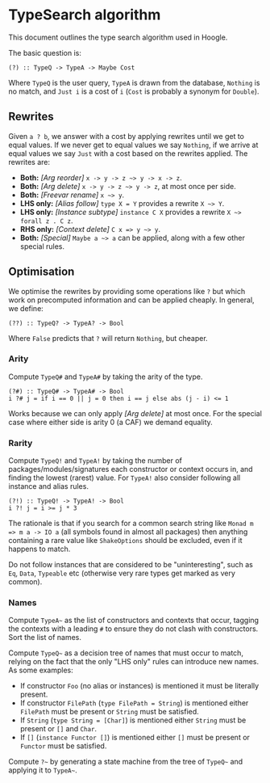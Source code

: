 # TypeSearch algorithm

This document outlines the type search algorithm used in Hoogle.

The basic question is:

    (?) :: TypeQ -> TypeA -> Maybe Cost

Where `TypeQ` is the user query, `TypeA` is drawn from the database, `Nothing` is no match, and `Just i` is a cost of `i` (`Cost` is probably a synonym for `Double`).

## Rewrites

Given `a ? b`, we answer with a cost by applying rewrites until we get to equal values. If we never get to equal values we say `Nothing`, if we arrive at equal values we say `Just` with a cost based on the rewrites applied. The rewrites are:

* **Both:** _[Arg reorder]_ `x -> y -> z ~> y -> x -> z`.
* **Both:** _[Arg delete]_ `x -> y -> z ~> y -> z`, at most once per side.
* **Both:** _[Freevar rename]_ `x ~> y`.
* **LHS only:** _[Alias follow]_ `type X = Y` provides a rewrite `X ~> Y`.
* **LHS only:** _[Instance subtype]_ `instance C X` provides a rewrite `X ~> forall z . C z`.
* **RHS only:** _[Context delete]_ `C x => y ~> y`.
* **Both:** _[Special]_ `Maybe a ~> a` can be applied, along with a few other special rules.

## Optimisation

We optimise the rewrites by providing some operations like `?` but which work on precomputed information and can be applied cheaply. In general, we define:

    (??) :: TypeQ? -> TypeA? -> Bool

Where `False` predicts that `?` will return `Nothing`, but cheaper.

### Arity

Compute `TypeQ#` and `TypeA#` by taking the arity of the type.

    (?#) :: TypeQ# -> TypeA# -> Bool
    i ?# j = if i == 0 || j = 0 then i == j else abs (j - i) <= 1

Works because we can only apply _[Arg delete]_ at most once. For the special case where either side is arity 0 (a CAF) we demand equality.

### Rarity

Compute `TypeQ!` and `TypeA!` by taking the number of packages/modules/signatures each constructor or context occurs in, and finding the lowest (rarest) value. For `TypeA!` also consider following all instance and alias rules.

    (?!) :: TypeQ! -> TypeA! -> Bool
    i ?! j = i >= j * 3

The rationale is that if you search for a common search string like `Monad m => m a -> IO a` (all symbols found in almost all packages) then anything containing a rare value like `ShakeOptions` should be excluded, even if it happens to match.

Do not follow instances that are considered to be "uninteresting", such as `Eq`, `Data`, `Typeable` etc (otherwise very rare types get marked as very common).

### Names

Compute `TypeA~` as the list of constructors and contexts that occur, tagging the contexts with a leading `#` to ensure they do not clash with constructors. Sort the list of names.

Compute `TypeQ~` as a decision tree of names that must occur to match, relying on the fact that the only "LHS only" rules can introduce new names. As some examples:

* If constructor `Foo` (no alias or instances) is mentioned it must be literally present.
* If constructor `FilePath` (`type FilePath = String`) is mentioned either `FilePath` must be present or `String` must be satisfied.
* If `String` (`type String = [Char]`) is mentioned either `String` must be present or `[]` and `Char`.
* If `[]` (`instance Functor []`) is mentioned either `[]` must be present or `Functor` must be satisfied.

Compute `?~` by generating a state machine from the tree of `TypeQ~` and applying it to `TypeA~`.
